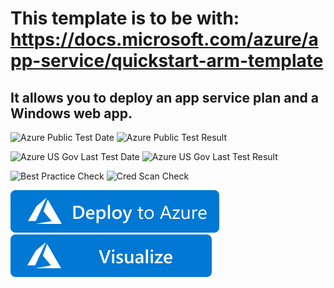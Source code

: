 # This template is to be with: https://docs.microsoft.com/azure/app-service/quickstart-arm-template
## It allows you to deploy an app service plan and a Windows web app. 

![Azure Public Test Date](https://azurequickstartsservice.blob.core.windows.net/badges/101-app-service-quickstart-windows/PublicLastTestDate.svg)
![Azure Public Test Result](https://azurequickstartsservice.blob.core.windows.net/badges/101-app-service-quickstart-windows/PublicDeployment.svg)

![Azure US Gov Last Test Date](https://azurequickstartsservice.blob.core.windows.net/badges/101-app-service-quickstart-windows/FairfaxLastTestDate.svg)
![Azure US Gov Last Test Result](https://azurequickstartsservice.blob.core.windows.net/badges/101-app-service-quickstart-windows/FairfaxDeployment.svg)

![Best Practice Check](https://azurequickstartsservice.blob.core.windows.net/badges/101-app-service-quickstart-windows/BestPracticeResult.svg)
![Cred Scan Check](https://azurequickstartsservice.blob.core.windows.net/badges/101-app-service-quickstart-windows/CredScanResult.svg)

[![Deploy To Azure](https://raw.githubusercontent.com/Azure/azure-quickstart-templates/master/1-CONTRIBUTION-GUIDE/images/deploytoazure.svg?sanitize=true)](https://portal.azure.com/#create/Microsoft.Template/uri/https%3A%2F%2Fgithub.com%2FAzure%2Fazure-quickstart-templates%2Ftree%2Fmaster%2F101-app-service-quickstart-windows%2Fazuredeploy.json)
[![Visualize](https://raw.githubusercontent.com/Azure/azure-quickstart-templates/master/1-CONTRIBUTION-GUIDE/images/visualizebutton.svg?sanitize=true)](http://armviz.io/#/?load=https://github.com/Azure/azure-quickstart-templates/tree/master/101-app-service-quickstart-windows/azuredeploy.json)



